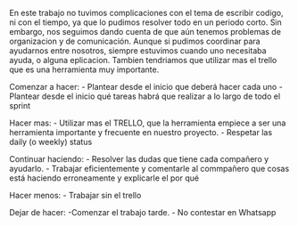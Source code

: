 En este trabajo no tuvimos complicaciones con el tema de escribir codigo, ni con el tiempo, ya que lo pudimos resolver todo en un periodo corto. Sin embargo, nos seguimos dando cuenta de que aún tenemos problemas de organizacion y de comunicación. Aunque si pudimos coordinar para ayudarnos entre nosotros, siempre estuvimos cuando uno necesitaba ayuda, o alguna eplicacion. Tambien tendriamos que utilizar mas el trello que es una herramienta muy importante. 

Comenzar a hacer: 
    - Plantear desde el inicio que deberá hacer cada uno
    - Plantear desde el inicio qué tareas habrá que realizar a lo largo de todo el sprint 

Hacer mas: 
    - Utilizar mas el TRELLO, que la herramienta empiece a ser una herramienta importante y frecuente en nuestro proyecto.
    - Respetar las daily (o weekly) status

Continuar haciendo:
    - Resolver las dudas que tiene cada compañero y ayudarlo. 
    - Trabajar eficientemente y comentarle al commpañero que cosas está haciendo erroneamente y explicarle el por qué

Hacer menos:
    - Trabajar sin el trello

Dejar de hacer:
    -Comenzar el trabajo tarde. 
    - No contestar en Whatsapp